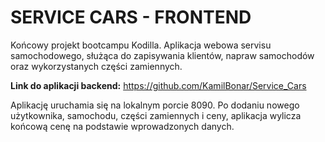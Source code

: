 # SERVICE CARS - FRONTEND

Końcowy projekt bootcampu Kodilla. Aplikacja webowa servisu samochodowego, służąca do zapisywania klientów, napraw samochodów oraz wykorzystanych części zamiennych.

**Link do aplikacji backend:** https://github.com/KamilBonar/Service_Cars

Aplikację uruchamia się na lokalnym porcie 8090. Po dodaniu nowego użytkownika, samochodu, części zamiennych i ceny, aplikacja wylicza końcową cenę na podstawie wprowadzonych danych.
